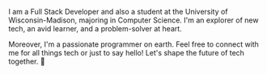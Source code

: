 I am a Full Stack Developer and also a student at the University of
Wisconsin-Madison, majoring in Computer Science. I'm an explorer of
new tech, an avid learner, and a problem-solver at heart.

Moreover, I'm a passionate programmer on earth. Feel free to connect with me
for all things tech or just to say hello! Let's shape the future of
tech together. 🌟

